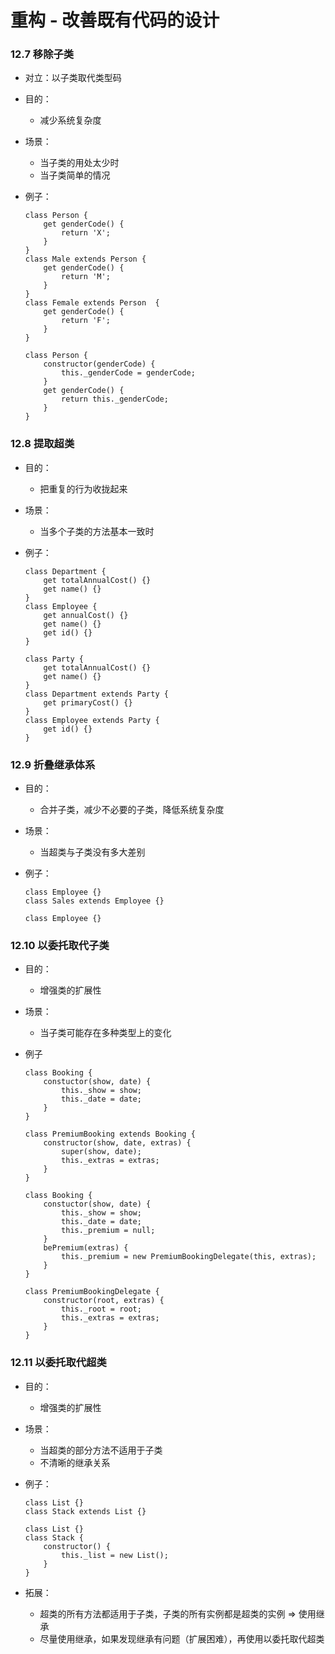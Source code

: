 # 重构 - 改善既有代码的设计
### 12.7 移除子类

- 对立：以子类取代类型码


- 目的：
	- 减少系统复杂度


- 场景：
	- 当子类的用处太少时
	- 当子类简单的情况


- 例子：
	```
	class Person {
		get genderCode() {
			return 'X';
		}
	}
	class Male extends Person {
		get genderCode() {
			return 'M';
		}
	}
	class Female extends Person  {
		get genderCode() {
			return 'F';
		}
	}
	```
	```
	class Person {
		constructor(genderCode) {
			this._genderCode = genderCode;
		}
		get genderCode() {
			return this._genderCode;
		}
	}
	```

### 12.8 提取超类

- 目的：
	- 把重复的行为收拢起来


- 场景：
	- 当多个子类的方法基本一致时


- 例子：
	```
	class Department {
		get totalAnnualCost() {}
		get name() {}
	}
	class Employee {
		get annualCost() {}
		get name() {}
		get id() {}
	}
	```
	```
	class Party {
		get totalAnnualCost() {}
		get name() {}
	}
	class Department extends Party {
		get primaryCost() {}
	}
	class Employee extends Party {
		get id() {}
	}
	```


### 12.9 折叠继承体系

- 目的：
	- 合并子类，减少不必要的子类，降低系统复杂度


- 场景：
	- 当超类与子类没有多大差别


- 例子：
	```
	class Employee {}
	class Sales extends Employee {}
	```
	```transfer
	class Employee {}
	```

### 12.10 以委托取代子类

- 目的：
	- 增强类的扩展性


- 场景：
	- 当子类可能存在多种类型上的变化


- 例子
	```
	class Booking {
		constuctor(show, date) {
			this._show = show;
			this._date = date;
		}
	}
	
	class PremiumBooking extends Booking {
		constructor(show, date, extras) {
			super(show, date);
			this._extras = extras;
		}
	}
	```
	``` transfer
	class Booking {
		constuctor(show, date) {
			this._show = show;
			this._date = date;
			this._premium = null;
		}
		bePremium(extras) {
			this._premium = new PremiumBookingDelegate(this, extras);
		}
	}
	
	class PremiumBookingDelegate {
		constructor(root, extras) {
			this._root = root;
			this._extras = extras;
		}
	}
	```

### 12.11 以委托取代超类

- 目的：
	- 增强类的扩展性


- 场景：
	- 当超类的部分方法不适用于子类
	- 不清晰的继承关系


- 例子：
	``` 
	class List {}
	class Stack extends List {}
	```
	``` transfer
	class List {}
	class Stack {
		constructor() {
			this._list = new List();
		}
	}
	```
- 拓展：
	- 超类的所有方法都适用于子类，子类的所有实例都是超类的实例 => 使用继承
	- 尽量使用继承，如果发现继承有问题（扩展困难），再使用以委托取代超类


